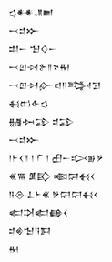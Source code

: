 <div class='block'>
<div class='line'>𒌓𒀭𒀭𒂗𒆤</div>
<div class='line'>𒁁𒄑𒁍</div>
<div class='line'>𒄥𒀸 𒈠𒄭𒀸</div>
<div class='line'>𒁁𒇻𒀴𒉿𒈫𒆳𒊑</div>
<div class='line'>𒁁𒇻𒀴𒅎𒁀𒀀𒅋𒋛</div>
<div class='line'>𒈬𒆗𒅆𒌓</div>
<div class='line'>𒉆𒁔𒁉 𒄑𒁉</div>
<div class='line'>𒁁𒄑𒁍</div>
<div class='line'>𒁹𒈨𒌋𒈫 𒁹 𒇲 𒁹 𒌷𒀸𒃴𒂊𒃻</div>
<div class='line'>𒌍𒐌 𒂠𒃼 𒀩𒁶𒈬𒌋</div>
<div class='line'>𒀀𒁲 𒁇𒈨𒌍 𒃻𒁶𒁶𒈬𒌋</div>
<div class='line'>𒅗𒋫𒅗𒂵𒌋</div>
<div class='line'>𒄑𒄯𒈠𒀀𒁕</div>
<div class='line'>𒊑</div>
</div>